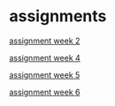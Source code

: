 # assignments

[assignment week 2](https://github.com/mariekespan/assingments/blob/master/Assignment_week_2.ipynb)

[assignment week 4](https://github.com/mariekespan/assingments/blob/master/Assignment_week_4.ipynb)

[assignment week 5](https://github.com/mariekespan/assingments/blob/master/Assignment_week_5.ipynb)

[assignment week 6](https://github.com/mariekespan/assingments/blob/master/assignment4.ipynb)
